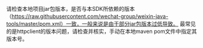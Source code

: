 请检查本地项目jar包版本，是否与本SDK所依赖的版本（https://raw.githubusercontent.com/wechat-group/weixin-java-tools/master/pom.xml）一致，一般来说是由于部分jar包版本过低导致。
最常见的是httpclient的版本问题，请检查并核实，手动在本地maven pom文件中指定其版本号。